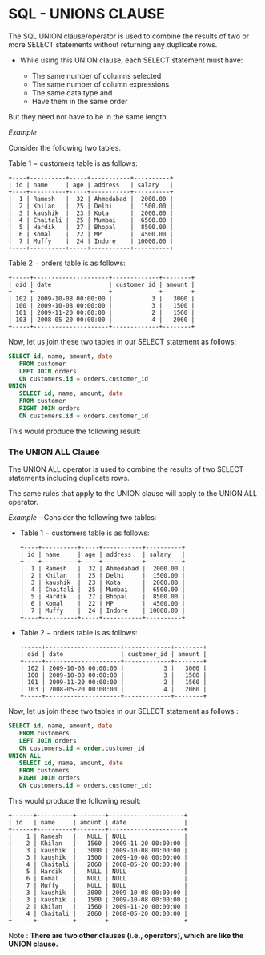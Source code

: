 # SQL - UNIONS CLAUSE

The SQL UNION clause/operator is used to combine the results of two or more SELECT statements without returning any duplicate rows.

- While using this UNION clause, each SELECT statement must have:

  - The same number of columns selected
  - The same number of column expressions
  - The same data type and
  - Have them in the same order

But they need not have to be in the same length.    

_Example_

Consider the following two tables.

Table 1 − customers table is as follows:
    
    +----+----------+-----+-----------+----------+
    | id | name     | age | address   | salary   |
    +----+----------+-----+-----------+----------+
    |  1 | Ramesh   |  32 | Ahmedabad |  2000.00 |
    |  2 | Khilan   |  25 | Delhi     |  1500.00 |
    |  3 | kaushik  |  23 | Kota      |  2000.00 |
    |  4 | Chaitali |  25 | Mumbai    |  6500.00 |
    |  5 | Hardik   |  27 | Bhopal    |  8500.00 |
    |  6 | Komal    |  22 | MP        |  4500.00 |
    |  7 | Muffy    |  24 | Indore    | 10000.00 |
    +----+----------+-----+-----------+----------+

Table 2 − orders table is as follows:

    +-----+---------------------+-------------+--------+
    | oid | date                | customer_id | amount |
    +-----+---------------------+-------------+--------+
    | 102 | 2009-10-08 00:00:00 |           3 |   3000 |
    | 100 | 2009-10-08 00:00:00 |           3 |   1500 |
    | 101 | 2009-11-20 00:00:00 |           2 |   1560 |
    | 103 | 2008-05-20 00:00:00 |           4 |   2060 |
    +-----+---------------------+-------------+--------+

Now, let us join these two tables in our SELECT statement as follows:

```sql
SELECT id, name, amount, date
   FROM customer
   LEFT JOIN orders
   ON customers.id = orders.customer_id
UNION
   SELECT id, name, amount, date
   FROM customer
   RIGHT JOIN orders
   ON customers.id = orders.customer_id
```

This would produce the following result:

### The UNION ALL Clause
The UNION ALL operator is used to combine the results of two SELECT statements including duplicate rows.

The same rules that apply to the UNION clause will apply to the UNION ALL operator.

_Example_ - 
Consider the following two tables:

* Table 1 − customers table is as follows:
 
      +----+----------+-----+-----------+----------+
      | id | name     | age | address   | salary   |
      +----+----------+-----+-----------+----------+
      |  1 | Ramesh   |  32 | Ahmedabad |  2000.00 |
      |  2 | Khilan   |  25 | Delhi     |  1500.00 |
      |  3 | kaushik  |  23 | Kota      |  2000.00 |
      |  4 | Chaitali |  25 | Mumbai    |  6500.00 |
      |  5 | Hardik   |  27 | Bhopal    |  8500.00 |
      |  6 | Komal    |  22 | MP        |  4500.00 |
      |  7 | Muffy    |  24 | Indore    | 10000.00 |
      +----+----------+-----+-----------+----------+

* Table 2 − orders table is as follows:

      +-----+---------------------+-------------+--------+
      | oid | date                | customer_id | amount |
      +-----+---------------------+-------------+--------+
      | 102 | 2009-10-08 00:00:00 |           3 |   3000 |
      | 100 | 2009-10-08 00:00:00 |           3 |   1500 |
      | 101 | 2009-11-20 00:00:00 |           2 |   1560 |
      | 103 | 2008-05-20 00:00:00 |           4 |   2060 |
      +-----+---------------------+-------------+--------+

Now, let us join these two tables in our SELECT statement as follows :
```sql
SELECT id, name, amount, date
   FROM customers
   LEFT JOIN orders
   ON customers.id = order.customer_id
UNION ALL
   SELECT id, name, amount, date
   FROM customers
   RIGHT JOIN orders
   ON customers.id = orders.customer_id;
```

This would produce the following result:
    
    +------+----------+--------+---------------------+
    | id   | name     | amount | date                |
    +------+----------+--------+---------------------+
    |    1 | Ramesh   |   NULL | NULL                |
    |    2 | Khilan   |   1560 | 2009-11-20 00:00:00 |
    |    3 | kaushik  |   3000 | 2009-10-08 00:00:00 |
    |    3 | kaushik  |   1500 | 2009-10-08 00:00:00 |
    |    4 | Chaitali |   2060 | 2008-05-20 00:00:00 |
    |    5 | Hardik   |   NULL | NULL                |
    |    6 | Komal    |   NULL | NULL                |
    |    7 | Muffy    |   NULL | NULL                |
    |    3 | kaushik  |   3000 | 2009-10-08 00:00:00 |
    |    3 | kaushik  |   1500 | 2009-10-08 00:00:00 |
    |    2 | Khilan   |   1560 | 2009-11-20 00:00:00 |
    |    4 | Chaitali |   2060 | 2008-05-20 00:00:00 |
    +------+----------+--------+---------------------+

Note : **There are two other clauses (i.e., operators), which are like the UNION clause.**
